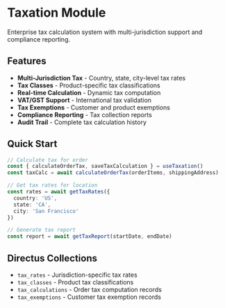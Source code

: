 # Taxation Module

Enterprise tax calculation system with multi-jurisdiction support and compliance reporting.

## Features

- **Multi-Jurisdiction Tax** - Country, state, city-level tax rates
- **Tax Classes** - Product-specific tax classifications
- **Real-time Calculation** - Dynamic tax computation
- **VAT/GST Support** - International tax validation
- **Tax Exemptions** - Customer and product exemptions
- **Compliance Reporting** - Tax collection reports
- **Audit Trail** - Complete tax calculation history

## Quick Start

```typescript
// Calculate tax for order
const { calculateOrderTax, saveTaxCalculation } = useTaxation()
const taxCalc = await calculateOrderTax(orderItems, shippingAddress)

// Get tax rates for location
const rates = await getTaxRates({
  country: 'US',
  state: 'CA',
  city: 'San Francisco'
})

// Generate tax report
const report = await getTaxReport(startDate, endDate)
```

## Directus Collections

- `tax_rates` - Jurisdiction-specific tax rates
- `tax_classes` - Product tax classifications
- `tax_calculations` - Order tax computation records
- `tax_exemptions` - Customer tax exemption records